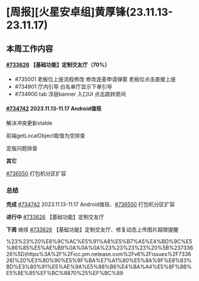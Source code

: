 # [周报][火星安卓组]黄厚锋(23.11.13-23.11.17)

## 本周工作内容

#### [#733626](https://icc.pm.netease.com/v6/issues/733626) 【基础功能】定制交友厅（70%）

- #735001 老板位上座流程修改
    修改连麦申请弹窗
    老板位点击直接上座
- #734901 厅内引导
    白名单厅显示下单引导
- #734900 tab 浮层banner
    入口UI
    点击跳转房间

#### [#734742](https://icc.pm.netease.com/v6/issues/734742) 2023.11.13-11.17 Android值班

解决冲突更新stable

前端getLocalObject取值为空排查

定版问题排查

**其它**

[#736550](https://icc.pm.netease.com/v6/issues/736550) 打包机分区扩容

### 总结

**完成** [#734742](https://icc.pm.netease.com/v6/issues/734742) 2023.11.13-11.17 Android值班、[#736550](https://icc.pm.netease.com/v6/issues/736550) 打包机分区扩容

**进行中** [#733626](https://icc.pm.netease.com/v6/issues/733626) 【基础功能】定制交友厅

**下周** 继续 [#733626](https://icc.pm.netease.com/v6/issues/733626) 【基础功能】定制交友厅、修复动态上传图片超限提醒

%23%23%20%E6%9C%AC%E5%91%A8%E5%B7%A5%E4%BD%9C%E5%86%85%E5%AE%B9%0A%0A%0A%23%23%23%23%20%5B%23733626%5D(https%3A%2F%2Ficc.pm.netease.com%2Fv6%2Fissues%2F733626)%20%E3%80%90%E5%9F%BA%E7%A1%80%E5%8A%9F%E8%83%BD%E3%80%91%E5%AE%9A%E5%88%B6%E4%BA%A4%E5%8F%8B%E5%8E%85%EF%BC%8870%25%EF%BC%89